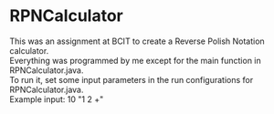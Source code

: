 # RPNCalculator
This was an assignment at BCIT to create a Reverse Polish Notation calculator.<br>
Everything was programmed by me except for the main function in RPNCalculator.java.<br>
To run it, set some input parameters in the run configurations for RPNCalculator.java.<br>
Example input: 10 "1 2 +"
